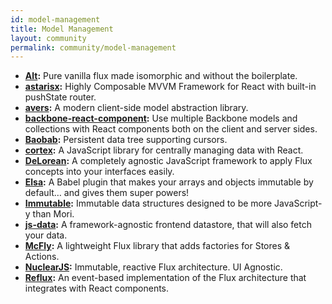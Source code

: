 ```yaml
---
id: model-management
title: Model Management
layout: community
permalink: community/model-management
---
```


* **[Alt](http://alt.js.org/):** Pure vanilla flux made isomorphic and without the boilerplate.
* **[astarisx](http://zuudo.github.io/astarisx/):** Highly Composable MVVM Framework for React with built-in pushState router.
* **[avers](https://github.com/wereHamster/avers):** A modern client-side model abstraction library.
* **[backbone-react-component](https://github.com/magalhas/backbone-react-component):** Use multiple Backbone models and collections with React components both on the client and server sides.
* **[Baobab](https://github.com/Yomguithereal/baobab):** Persistent data tree supporting cursors.
* **[cortex](https://github.com/mquan/cortex/):** A JavaScript library for centrally managing data with React.
* **[DeLorean](https://github.com/deloreanjs/delorean):** A completely agnostic JavaScript framework to apply Flux concepts into your interfaces easily.
* **[Elsa](https://github.com/JonAbrams/elsa):** A Babel plugin that makes your arrays and objects immutable by default… and gives them super powers!
* **[Immutable](https://github.com/facebook/immutable-js):** Immutable data structures designed to be more JavaScript-y than Mori.
* **[js-data](http://www.js-data.io/):** A framework-agnostic frontend datastore, that will also fetch your data.
* **[McFly](https://github.com/kenwheeler/mcfly):** A lightweight Flux library that adds factories for Stores & Actions.
* **[NuclearJS](https://github.com/optimizely/nuclear-js):** Immutable, reactive Flux architecture. UI Agnostic.
* **[Reflux](https://github.com/spoike/refluxjs):** An event-based implementation of the Flux architecture that integrates with React components.
